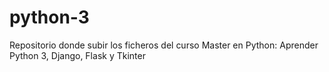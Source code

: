 # python-3
Repositorio donde subir los ficheros del curso Master en Python: Aprender Python 3, Django, Flask y Tkinter
